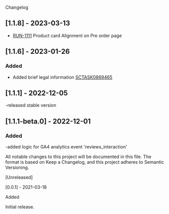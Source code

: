 Changelog

## [1.1.8] - 2023-03-13
- [RUN-1111](https://whirlpoolgtm.atlassian.net/browse/RUN-1111) Product card Alignment on Pre order page
## [1.1.6] - 2023-01-26

### Added

- Added brief legal information [SCTASK0869465](https://whirlpool.service-now.com/nav_to.do?uri=sc_task.do?sys_id=7dfdebb08728a15c5e0ebae6dabb3556)

## [1.1.1] - 2022-12-05
-released stable version

## [1.1.1-beta.0] - 2022-12-01
### Added
-added logic for GA4 analytics event 'reviews_interaction' 

All notable changes to this project will be documented in this file.
The format is based on Keep a Changelog,
and this project adheres to Semantic Versioning.

[Unreleased]

[0.0.1] - 2021-03-18

Added

Initial release.